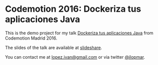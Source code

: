# Codemotion 2016: Dockeriza tus aplicaciones Java #

This is the demo project for my talk [Dockeriza tus aplicaciones Java](https://2016.codemotion.es/agenda.html#5732408326356992/85544002)
from Codemotion Madrid 2016.

The slides of the talk are available at [slideshare](http://www.slideshare.net/ilopmar/codemotion-2016-madrid-dockeriza-tus-aplicaciones-java).

You can contact me at lopez.ivan@gmail.com or via twitter [@ilopmar](https://twitter.com/ilopmar).


